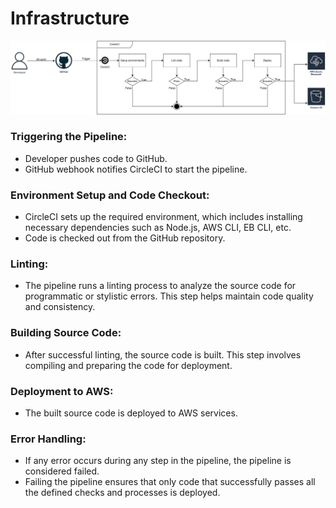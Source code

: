 # Infrastructure

![alt text](./udagram-pipeline-diagram.png)

### Triggering the Pipeline:

- Developer pushes code to GitHub.
- GitHub webhook notifies CircleCI to start the pipeline.

### Environment Setup and Code Checkout:

- CircleCI sets up the required environment, which includes installing necessary dependencies such as Node.js, AWS CLI, EB CLI, etc.
- Code is checked out from the GitHub repository.

### Linting:

- The pipeline runs a linting process to analyze the source code for programmatic or stylistic errors. This step helps maintain code quality and consistency.

### Building Source Code:

- After successful linting, the source code is built. This step involves compiling and preparing the code for deployment.

### Deployment to AWS:

- The built source code is deployed to AWS services.

### Error Handling:

- If any error occurs during any step in the pipeline, the pipeline is considered failed.
- Failing the pipeline ensures that only code that successfully passes all the defined checks and processes is deployed.

